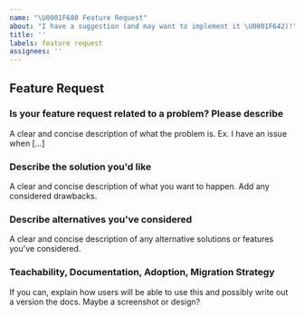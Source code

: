 ```yaml
---
name: "\U0001F680 Feature Request"
about: "I have a suggestion (and may want to implement it \U0001F642)!"
title: ''
labels: feature request
assignees: ''
---
```


## Feature Request

### Is your feature request related to a problem? Please describe

A clear and concise description of what the problem is.
Ex. I have an issue when \[...\]

### Describe the solution you'd like

A clear and concise description of what you want to happen. Add any considered drawbacks.

### Describe alternatives you've considered

A clear and concise description of any alternative solutions or features you've considered.

### Teachability, Documentation, Adoption, Migration Strategy

If you can, explain how users will be able to use this and possibly write out a version the docs.
Maybe a screenshot or design?
